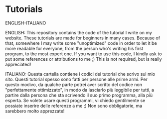 # Tutorials
ENGLISH-ITALIANO

ENGLISH:
This repository contains the code of the tutorial I write on my website. These tutorials are made for beginners in many cases. Because of that, somewhere I may write some "unoptimized" code in order to let it be more readable for everyone, from the person who's writing his first program, to the most expert one.
If you want to use this code, I kindly ask to put some references or attributions to me ;) This is not required, but is really appreciated!

ITALIANO:
Questa cartella contiene i codici dei tutorial che scrivo sul mio sito. Questi tutorial spesso sono fatti per persone alle prime armi. Per questo modivo, da qualche parte potrei aver scritto del codice non "perfettamente ottimizzato", in modo da lasciarlo più leggibile per tutti, a partire dalla persona che sta scrivendo il suo primo programma, alla più esperta.
Se volete usare questi programmi, vi chiedo gentilmente se possiate inserire delle referenze a me ;) Non sono obbligatorie, ma sarebbero molto apprezzate!
